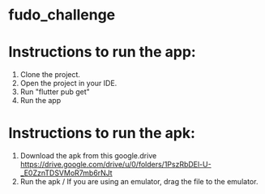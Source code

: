 # fudo_challenge

 
# Instructions to run the app:
 
1. Clone the project. 
2. Open the project in your IDE. 
3. Run "flutter pub get"
4. Run the app

# Instructions to run the apk:
1. Download the apk from this google.drive https://drive.google.com/drive/u/0/folders/1PszRbDEl-U-_E0ZznTDSVMoR7mb6rNJt
2. Run the apk / If you are using an emulator, drag the file to the emulator.

